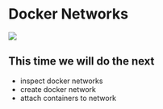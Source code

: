 # Docker Networks

![](https://www.nuagenetworks.net/wp-content/uploads/2016/02/docker-turtles-communication.jpg)

## This time we will do the next
- inspect docker networks
- create docker network
- attach containers to network

